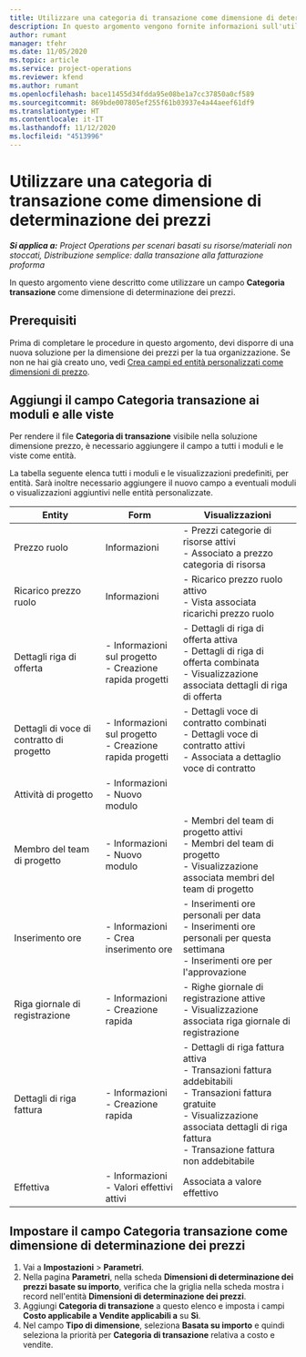 ```yaml
---
title: Utilizzare una categoria di transazione come dimensione di determinazione dei prezzi
description: In questo argomento vengono fornite informazioni sull'utilizzo di un campo per la categoria delle transazioni come dimensione di determinazione dei prezzi.
author: rumant
manager: tfehr
ms.date: 11/05/2020
ms.topic: article
ms.service: project-operations
ms.reviewer: kfend
ms.author: rumant
ms.openlocfilehash: bace11455d34fdda95e08be1a7cc37850a0cf589
ms.sourcegitcommit: 869bde007805ef255f61b03937e4a44aeef61df9
ms.translationtype: HT
ms.contentlocale: it-IT
ms.lasthandoff: 11/12/2020
ms.locfileid: "4513996"
---
```

# <a name="use-transaction-category-as-a-pricing-dimension"></a>Utilizzare una categoria di transazione come dimensione di determinazione dei prezzi


_**Si applica a:** Project Operations per scenari basati su risorse/materiali non stoccati, Distribuzione semplice: dalla transazione alla fatturazione proforma_


In questo argomento viene descritto come utilizzare un campo **Categoria transazione** come dimensione di determinazione dei prezzi. 

## <a name="prerequisites"></a>Prerequisiti
Prima di completare le procedure in questo argomento, devi disporre di una nuova soluzione per la dimensione dei prezzi per la tua organizzazione. Se non ne hai già creato uno, vedi [Crea campi ed entità personalizzati come dimensioni di prezzo](create-custom-fields-entities-pricing-dimensions.md).

## <a name="add-the-transaction-category-field-to-forms-and-views"></a>Aggiungi il campo Categoria transazione ai moduli e alle viste
Per rendere il file **Categoria di transazione** visibile nella soluzione dimensione prezzo, è necessario aggiungere il campo a tutti i moduli e le viste come entità.

La tabella seguente elenca tutti i moduli e le visualizzazioni predefiniti, per entità. Sarà inoltre necessario aggiungere il nuovo campo a eventuali moduli o visualizzazioni aggiuntivi nelle entità personalizzate.

|  Entity        | Form     |Visualizzazioni        |
| ------------------------------|---------------------------------|----------------------------------|
|  Prezzo ruolo| Informazioni |- Prezzi categorie di risorse attivi<br> - Associato a prezzo categoria di risorsa |
|  Ricarico prezzo ruolo| Informazioni|- Ricarico prezzo ruolo attivo<br>- Vista associata ricarichi prezzo ruolo |
|  Dettagli riga di offerta|- Informazioni sul progetto<br>- Creazione rapida progetti| - Dettagli di riga di offerta attiva<br>- Dettagli di riga di offerta combinata<br>- Visualizzazione associata dettagli di riga di offerta |
|  Dettagli di voce di contratto di progetto|- Informazioni sul progetto<br>- Creazione rapida progetti|- Dettagli voce di contratto combinati<br>- Dettagli voce di contratto attivi<br>- Associata a dettaglio voce di contratto |
|  Attività di progetto|- Informazioni<br>- Nuovo modulo| &nbsp; |
|  Membro del team di progetto|- Informazioni<br>- Nuovo modulo|- Membri del team di progetto attivi<br>- Membri del team di progetto<br>- Visualizzazione associata membri del team di progetto |
|  Inserimento ore|- Informazioni<br>- Crea inserimento ore|- Inserimenti ore personali per data<br>- Inserimenti ore personali per questa settimana<br>- Inserimenti ore per l'approvazione|
|  Riga giornale di registrazione|- Informazioni<br>- Creazione rapida|- Righe giornale di registrazione attive<br>- Visualizzazione associata riga giornale di registrazione|
|  Dettagli di riga fattura|- Informazioni<br>- Creazione rapida|- Dettagli di riga fattura attiva<br>- Transazioni fattura addebitabili<br>- Transazioni fattura gratuite<br>- Visualizzazione associata dettagli di riga fattura <br>- Transazione fattura non addebitabile|
|  Effettiva|- Informazioni<br>- Valori effettivi attivi| Associata a valore effettivo |

## <a name="set-up-the-transaction-category-field-as-a-pricing-dimension"></a>Impostare il campo Categoria transazione come dimensione di determinazione dei prezzi

1. Vai a **Impostazioni** > **Parametri**. 
2. Nella pagina **Parametri**, nella scheda **Dimensioni di determinazione dei prezzi basate su importo**, verifica che la griglia nella scheda mostra i record nell'entità **Dimensioni di determinazione dei prezzi**.
3. Aggiungi **Categoria di transazione** a questo elenco e imposta i campi **Costo applicabile a** **Vendite applicabili a** su **Sì**.
4. Nel campo **Tipo di dimensione**, seleziona **Basata su importo** e quindi seleziona la priorità per **Categoria di transazione** relativa a costo e vendite.
